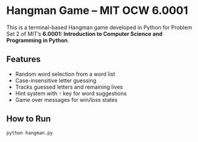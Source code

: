 #  Hangman Game – MIT OCW 6.0001

This is a terminal-based Hangman game developed in Python for Problem Set 2 of MIT’s **6.0001: Introduction to Computer Science and Programming in Python**.

##  Features
- Random word selection from a word list
- Case-insensitive letter guessing
- Tracks guessed letters and remaining lives
- Hint system with `!` key for word suggestions
- Game over messages for win/loss states

##  How to Run
```bash
python hangman.py
